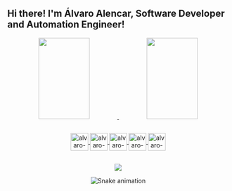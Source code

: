 ## Hi there! I'm Álvaro Alencar, Software Developer and Automation Engineer!

<div align="center">
  <a href="https://github.com/alvaroallencar">
  <img height="185em" width="48%" src="https://github-readme-stats.vercel.app/api?username=alvaroallencar&count_private=true&show_icons=true&theme=tokyonight&include_all_commits=true" />
  <img height="185em" width="48%" src="https://github-readme-stats.vercel.app/api/top-langs/?username=alvaroallencar&layout=compact&langs_count=5&theme=tokyonight&count_private=true" />
</div>  

##
  
<div style="display: inline_block" align="center">
  <img width="40px" alt="alvaro-javascript" align="center" src="https://cdn.jsdelivr.net/gh/devicons/devicon/icons/javascript/javascript-plain.svg" />
  <img width="40px" alt="alvaro-typescript" align="center" src="https://cdn.jsdelivr.net/gh/devicons/devicon/icons/typescript/typescript-plain.svg" />
  <img width="40px" alt="alvaro-react" align="center" src="https://cdn.jsdelivr.net/gh/devicons/devicon/icons/react/react-original.svg" />
  <img width="40px" alt="alvaro-html" align="center" src="https://cdn.jsdelivr.net/gh/devicons/devicon/icons/html5/html5-plain-wordmark.svg" />
  <img width="40px" alt="alvaro-css" align="center" src="https://cdn.jsdelivr.net/gh/devicons/devicon/icons/css3/css3-plain-wordmark.svg" />
</div>

##
  
<div style="display: inline_block" align="center">
  <a href="https://www.linkedin.com/in/alvaro-romario-cavalcante-alencar/" target="_blank"><img src="https://img.shields.io/badge/LinkedIn-0077B5?style=for-the-badge&logo=linkedin&logoColor=white" target="_blank"></a>
  
  ![Snake animation](https://github.com/alvaroallencar/alvaroallencar/blob/output/github-contribution-grid-snake.svg)
</div>
